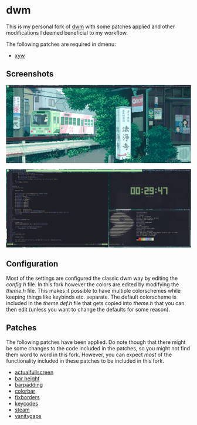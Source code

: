 # dwm

This is my personal fork of [dwm](https://dwm.suckless.org/) with some patches applied and other modifications I deemed beneficial to my workflow.

The following patches are required in dmenu:
- [xyw](https://tools.suckless.org/dmenu/patches/xyw/)

## Screenshots
![empty](./screenshots/desktop_empty.png)

![busy](./screenshots/desktop_busy.png)

## Configuration
Most of the settings are configured the classic dwm way by editing the *config.h* file. In this fork however the colors are edited by modifying the *theme.h* file. This makes it possible to have multiple colorschemes while keeping things like keybinds etc. separate. The default colorscheme is included in the *theme.def.h* file that gets copied into *theme.h* that you can then edit (unless you want to change the defaults for some reason).

## Patches
The following patches have been applied. Do note though that there might be some changes to the code included in the patches, so you might not find them word to word in this fork. However, you can expect *most* of the functionality included in these patches to be included in this fork.

- [actualfullscreen](https://dwm.suckless.org/patches/actualfullscreen/dwm-actualfullscreen-20211013-cb3f58a.diff)
- [bar height](https://dwm.suckless.org/patches/bar_height/dwm-bar-height-6.2.diff)
- [barpadding](https://dwm.suckless.org/patches/barpadding/dwm-barpadding-20211020-a786211.diff)
- [colorbar](https://dwm.suckless.org/patches/colorbar/dwm-colorbar-6.3.diff)
- [fixborders](https://dwm.suckless.org/patches/alpha/dwm-fixborders-6.2.diff)
- [keycodes](https://dwm.suckless.org/patches/keycodes/dwm-keycodes-6.4.diff)
- [steam](https://dwm.suckless.org/patches/steam/dwm-steam-6.2.diff)
- [vanitygaps](https://dwm.suckless.org/patches/vanitygaps/dwm-vanitygaps-20200610-f09418b.diff)
